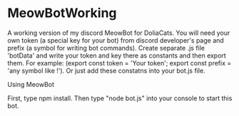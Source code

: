 # MeowBotWorking
A working version of my discord MeowBot for DoliaCats.
You will need your own token (a special key for your bot) from discord developer's page and prefix (a symbol for writing bot commands).
Create separate .js file 'botData' and write your token and key there as constants and then export them. For example: (export const token = 'Your token'; export const prefix = 'any symbol like !'). Or just add these constatns into your bot.js file.

Using MeowBot

First, type npm install. Then type "node bot.js" into your console to start this bot.
